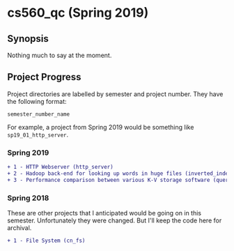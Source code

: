 # cs560\_qc (Spring 2019)

## Synopsis
Nothing much to say at the moment.

## Project Progress
Project directories are labelled by semester and project number. They have the following format:
```
semester_number_name
```
For example, a project from Spring 2019 would be something like `sp19_01_http_server`.

### Spring 2019
```diff
+ 1 - HTTP Webserver (http_server)
+ 2 - Hadoop back-end for looking up words in huge files (inverted_indexer)
+ 3 - Performance comparison between various K-V storage software (query_compare)
```

### Spring 2018
These are other projects that I anticipated would be going on in this semester.
Unfortunately they were changed. But I'll keep the code here for archival.
```diff
+ 1 - File System (cn_fs)
```
